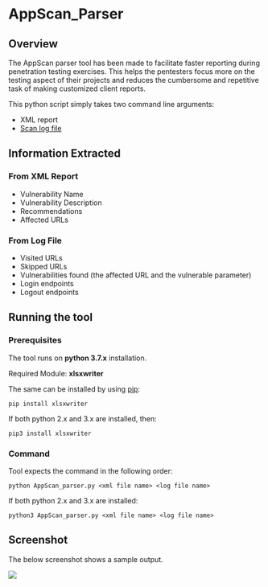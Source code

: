 # AppScan_Parser
## Overview
The AppScan parser tool has been made to facilitate faster reporting during penetration testing exercises. This helps the pentesters focus more on the testing aspect of their projects and reduces the cumbersome and repetitive task of making customized client reports.

This python script simply takes two command line arguments:
* XML report 
* [Scan log file](https://www.ibm.com/support/knowledgecenter/en/SSPH29_9.0.1/com.ibm.help.common.infocenter.aps/r_Log_Scan.html)

## Information Extracted
### From XML Report
* Vulnerability Name
* Vulnerability Description
* Recommendations
* Affected URLs

### From Log File
* Visited URLs
* Skipped URLs
* Vulnerabilities found (the affected URL and the vulnerable parameter)
* Login endpoints
* Logout endpoints

## Running the tool
### Prerequisites
The tool runs on **python 3.7.x** installation.


Required Module: **xlsxwriter**

The same can be installed by using [pip](https://pypi.org/project/pip/):
```
pip install xlsxwriter
```

If both python 2.x and 3.x are installed, then:
```
pip3 install xlsxwriter
```

### Command
Tool expects the command in the following order:
```
python AppScan_parser.py <xml file name> <log file name>
```
If both python 2.x and 3.x are installed:
```
python3 AppScan_parser.py <xml file name> <log file name>
```

## Screenshot
The below screenshot shows a sample output.

![](https://github.com/masquerad3r/AppScan_Parser/blob/master/sample_shot.png)
